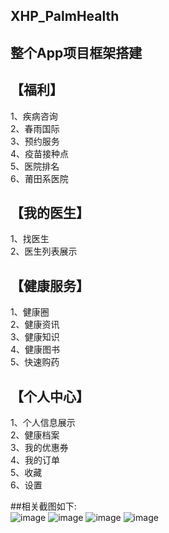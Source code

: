 ## XHP_PalmHealth
##	 整个App项目框架搭建<br>
##	【福利】<br>
  1、疾病咨询<br>
  2、春雨国际<br>
  3、预约服务<br>
  4、疫苗接种点<br>
  5、医院排名<br>
  6、莆田系医院<br>
##	【我的医生】<br>
  1、找医生<br>
  2、医生列表展示<br>
##	【健康服务】<br>
  1、健康圈<br>
  2、健康资讯<br>
  3、健康知识<br>
  4、健康图书<br>
  5、快速购药<br>
##	【个人中心】<br>
  1、个人信息展示<br>
  2、健康档案<br>
  3、我的优惠券<br>
  4、我的订单<br>
  5、收藏<br>
  6、设置<br>


##相关截图如下: <br>
![image](https://github.com/ResearchLove/XHP_PalmHealth/blob/master/PalmHealth/Resources/Images/welfare.png)
![image](https://github.com/ResearchLove/XHP_PalmHealth/blob/master/PalmHealth/Resources/Images/myDoctor.png)
![image](https://github.com/ResearchLove/XHP_PalmHealth/blob/master/PalmHealth/Resources/Images/healthService.png)
![image](https://github.com/ResearchLove/XHP_PalmHealth/blob/master/PalmHealth/Resources/Images/personalCenter.png)
